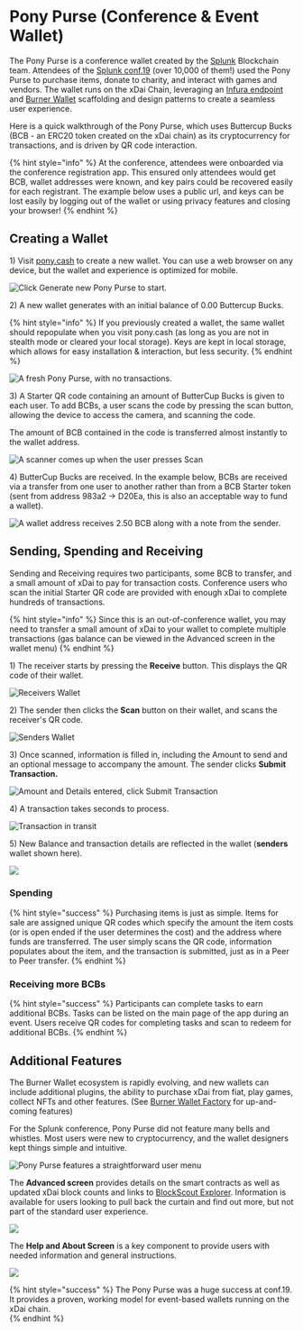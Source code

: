# Pony Purse \(Conference & Event Wallet\)

The Pony Purse is a conference wallet created by the [Splunk](https://www.splunk.com/) Blockchain team. Attendees of the [Splunk conf.19](splunk-conference-non-crypto-conference.md) \(over 10,000 of them!\) used the Pony Purse to purchase items, donate to charity, and interact with games and vendors. The wallet runs on the xDai Chain, leveraging an [Infura endpoint](https://blog.infura.io/infura-brings-scale-to-splunk-xdai-pop-up-cryptocurrency-ab53eda62320) and [Burner Wallet](../../../for-users/wallets/burner-wallet.md) scaffolding and design patterns to create a seamless user experience. 

Here is a quick walkthrough of the Pony Purse, which uses Buttercup Bucks \(BCB - an ERC20 token created on the xDai chain\) as its cryptocurrency for transactions, and is driven by QR code interaction.

{% hint style="info" %}
At the conference, attendees were onboarded via the conference registration app. This ensured only attendees would get BCB, wallet addresses were known, and key pairs could be recovered easily for each registrant. The example below uses a public url, and keys can be lost easily by logging out of the wallet or using privacy features and closing your browser!
{% endhint %}

## Creating a Wallet

1\) Visit  [pony.cash](https://pony.cash) to create a new wallet. You can use a web browser on any device, but the wallet and experience is optimized for mobile. 

![Click Generate new Pony Purse to start.](../../../.gitbook/assets/bb1.png)

2\) A new wallet generates with an initial balance of 0.00 Buttercup Bucks.

{% hint style="info" %}
If you previously created a wallet, the same wallet should repopulate when you visit pony.cash \(as long as you are not in stealth mode or cleared your local storage\). Keys are kept in local storage, which allows for easy installation & interaction, but less security.
{% endhint %}

![A fresh Pony Purse, with no transactions.](../../../.gitbook/assets/bcb2.png)

3\) A Starter QR code containing an amount of ButterCup Bucks is given to each user. To add BCBs, a user scans the code by pressing the scan button, allowing the device to access the camera, and scanning the code. 

The amount of BCB contained in the code is transferred almost instantly to the wallet address. 

![A scanner comes up when the user presses Scan](../../../.gitbook/assets/qr.png)

4\)  ButterCup Bucks are received. In the example below, BCBs are received via a transfer from one user to another rather than from a BCB Starter token \(sent from address 983a2 -&gt; D20Ea, this is also an acceptable way to fund a wallet\). 

![A wallet address receives 2.50 BCB along with a note from the sender.](../../../.gitbook/assets/bcb-3.png)

## Sending, Spending and Receiving

Sending and Receiving requires two participants, some BCB to transfer, and a small amount of xDai to pay for transaction costs. Conference users who scan the initial Starter QR code are provided with enough xDai to complete hundreds of transactions.

{% hint style="info" %}
Since this is an out-of-conference wallet, you may need to transfer a small amount of xDai to your wallet to complete multiple transactions \(gas balance can be viewed in the Advanced screen in the wallet menu\)
{% endhint %}

1\) The receiver starts by pressing the **Receive** button. This displays the QR code of their wallet.

![Receivers Wallet](../../../.gitbook/assets/bcb4.png)

2\) The sender then clicks the **Scan** button on their wallet, and scans the receiver's QR code. 

![Senders Wallet](../../../.gitbook/assets/qr.png)

3\) Once scanned, information is filled in, including the Amount to send and an optional message to accompany the amount. The sender clicks **Submit Transaction.**

![Amount and Details entered, click Submit Transaction](../../../.gitbook/assets/send-1.png)

4\) A transaction takes seconds to process.

![Transaction in transit](../../../.gitbook/assets/processing.png)

5\) New Balance and transaction details are reflected in the wallet \(**senders** wallet shown here\).

![](../../../.gitbook/assets/check_wallet.png)

### Spending

{% hint style="success" %}
Purchasing items is just as simple. Items for sale are assigned unique QR codes which specify the amount the item costs \(or is open ended if the user determines the cost\) and the address where funds are transferred. The user simply scans the QR code, information populates about the item, and the transaction is submitted, just as in a Peer to Peer transfer. 
{% endhint %}

### Receiving more BCBs

{% hint style="success" %}
Participants can complete tasks to earn additional BCBs. Tasks can be listed on the main page of the app during an event. Users receive QR codes for completing tasks and scan to redeem for additional BCBs.
{% endhint %}

## Additional Features

The Burner Wallet ecosystem is rapidly evolving, and new wallets can include additional plugins, the ability to purchase xDai from fiat, play games, collect NFTs and other features. \(See [Burner Wallet Factory](../../../for-developers/burner-wallet-factory/) for up-and-coming features\) 

For the Splunk conference, Pony Purse did not feature many bells and whistles. Most users were new to cryptocurrency, and the wallet designers kept things simple and intuitive.  

![Pony Purse features a straightforward user menu](../../../.gitbook/assets/simple-menu.png)

The **Advanced screen** provides details on the smart contracts as well as updated xDai block counts and links to [BlockScout Explorer](https://blockscout.com/poa/xdai/). Information is available for users looking to pull back the curtain and find out more, but not part of the standard user experience.

![](../../../.gitbook/assets/advanced-menu.png)

The **Help and About Screen** is a key component to provide users with needed information and general instructions. 

![](../../../.gitbook/assets/help-and-about.png)

{% hint style="success" %}
The Pony Purse was a huge success at conf.19.  It provides a proven, working model for event-based wallets running on the xDai chain.  
{% endhint %}



### 



